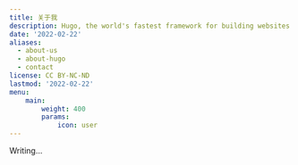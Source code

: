```yaml
---
title: 关于我
description: Hugo, the world's fastest framework for building websites
date: '2022-02-22'
aliases:
  - about-us
  - about-hugo
  - contact
license: CC BY-NC-ND
lastmod: '2022-02-22'
menu:
    main: 
        weight: 400
        params:
            icon: user
---
```


Writing...
